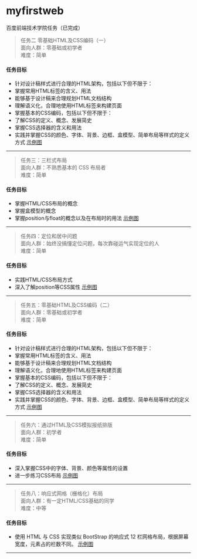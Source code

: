 # myfirstweb
百度前端技术学院任务（已完成）
> 任务二 零基础HTML及CSS编码（一）  
面向人群：零基础或初学者  
难度：简单

#### 任务目标
* 针对设计稿样式进行合理的HTML架构，包括以下但不限于：
* 掌握常用HTML标签的含义、用法
* 能够基于设计稿来合理规划HTML文档结构
* 理解语义化，合理地使用HTML标签来构建页面
* 掌握基本的CSS编码，包括以下但不限于：
* 了解CSS的定义、概念、发展简史
* 掌握CSS选择器的含义和用法
* 实践并掌握CSS的颜色、字体、背景、边框、盒模型、简单布局等样式的定义方式
[示例图](http://7xrp04.com1.z0.glb.clouddn.com/task_1_2_1.jpg "task_1_2_1.jpg")

---

> 任务三：三栏式布局  
面向人群：不熟悉基本的 CSS 布局者   
难度：简单

#### 任务目标
* 掌握HTML/CSS布局的概念
* 掌握盒模型的概念
* 掌握position与float的概念以及在布局时的用法
[示例图](http://7xrp04.com1.z0.glb.clouddn.com/task_1_3_1.png "task_1_3_1.png")

---

> 任务四：定位和居中问题  
面向人群：始终没搞懂定位问题，每次靠碰运气实现定位的人  
难度：简单

#### 任务目标
* 实践HTML/CSS布局方式
* 深入了解position等CSS属性
[示例图](http://7xrp04.com1.z0.glb.clouddn.com/task_1_4_1.png "task_1_4_1.png")

---

> 任务五：零基础HTML及CSS编码（二）  
面向人群：零基础或初学者  
难度：简单

#### 任务目标
* 针对设计稿样式进行合理的HTML架构，包括以下但不限于：
* 掌握常用HTML标签的含义、用法
* 能够基于设计稿来合理规划HTML文档结构
* 理解语义化，合理地使用HTML标签来构建页面
* 掌握基本的CSS编码，包括以下但不限于：
* 了解CSS的定义、概念、发展简史
* 掌握CSS选择器的含义和用法
* 实践并掌握CSS的颜色、字体、背景、边框、盒模型、简单布局等样式的定义方式
[示例图](http://7xrp04.com1.z0.glb.clouddn.com/task_1_5_1.jpg "task_1_5_1.jpg")

---

> 任务六：通过HTML及CSS模拟报纸排版  
面向人群：初学者  
难度：简单

#### 任务目标
* 深入掌握CSS中的字体、背景、颜色等属性的设置
* 进一步练习CSS布局
[示例图](http://7xrp04.com1.z0.glb.clouddn.com/task_1_6_2.jpg "task_1_6_2.jpg")

---

> 任务八：响应式网格（栅格化）布局  
面向人群：有一定HTML/CSS基础的同学  
难度：中等

#### 任务目标
* 使用 HTML 与 CSS 实现类似 BootStrap 的响应式 12 栏网格布局，根据屏幕宽度，元素占的栏数不同。
[示例图](http://7xrp04.com1.z0.glb.clouddn.com/task_1_8_1.png "task_1_8_1.png")

---